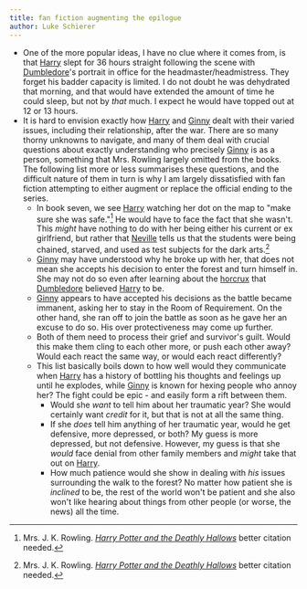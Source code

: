 ```yaml
---
title: fan fiction augmenting the epilogue
author: Luke Schierer
---
```


* One of the more popular ideas, I have no clue where it comes from, is that [Harry] slept for 36 hours straight following the scene with [Dumbledore]'s portrait in office for the headmaster/headmistress.  They forget his badder capacity is limited.  I do not doubt he was dehydrated that morning, and that would have extended the amount of time he could sleep, but not by *that* much.  I expect he would have topped out at 12 or 13 hours. 
* It is hard to envision exactly how [Harry] and [Ginny] dealt with their varied issues, including their relationship, after the war.  There are so many thorny unknowns to navigate, and many of them deal with crucial questions about exactly understanding who precisely [Ginny] is as a person, something that Mrs. Rowling largely omitted from the books.   The following list more or less summarises these questions, and the difficult nature of them in turn is why I am largely dissatisfied with fan fiction attempting to either augment or replace the official ending to the series. 
  * In book seven, we see [Harry] watching her dot on the map to "make sure she was safe."[^240424-4]  He would have to face the fact that she wasn't.  This *might* have nothing to do with her being either his current or ex girlfriend, but rather that [Neville] tells us that the students were being chained, starved, and used as test subjects for the dark arts.[^240424-5]  
  * [Ginny] may have understood why he broke up with her, that does not mean she accepts his decision to enter the forest and turn himself in.  She may not do so even after learning about the [horcrux] that [Dumbledore] believed [Harry] to be. 
  * [Ginny] appears to have accepted his decisions as the battle became immanent, asking her to stay in the Room of Requirement.  On the other hand, she ran off to join the battle as soon as he gave her an excuse to do so.  His over protectiveness may come up further. 
  * Both of them need to process their grief and survivor's guilt.  Would this make them cling to each other more, or push each other away? Would each react the same way, or would each react differently? 
  * This list basically boils down to how well would they communicate when [Harry] has a history of bottling his thoughts and feelings up until he explodes, while [Ginny] is known for hexing people who annoy her?  The fight could be epic - and easily form a rift between them. 
    * Would she *want* to tell him about her traumatic year?  She would certainly want *credit* for it, but that is not at all the same thing.  
    * If she *does* tell him anything of her traumatic year, would he get defensive, more depressed, or both? My guess is more depressed, but not defensive.  However, my guess is that she *would* face denial from other family members and *might* take that out on [Harry].  
    * How much patience would she show in dealing with *his* issues surrounding the walk to the forest?  No matter how patient she is *inclined* to be, the rest of the world won't be patient and she also won't like hearing about things from other people (or worse, the news) all the time.  

[horcrux]: /harrypedia/magic/dark/horcruxes/

[Dumbledore]: /harrypedia/people/dumbledore/albus_percival_wulfric_brian/

[Harry]: /harrypedia/people/potter/harry_james/

[Ginny]: /harrypedia/people/weasley/ginevra_molly/

[Hogwarts]: /harrypedia/hogwarts/

[Neville]: /harrypedia/people/longbottom/neville/

[^240424-4]: Mrs. J. K. Rowling.
    _[Harry Potter and the Deathly Hallows]_
    better citation needed. 

[^240424-5]: Mrs. J. K. Rowling.
    _[Harry Potter and the Deathly Hallows]_
    better citation needed. 

[Harry Potter and the Deathly Hallows]: https://www.librarything.com/work/3577382